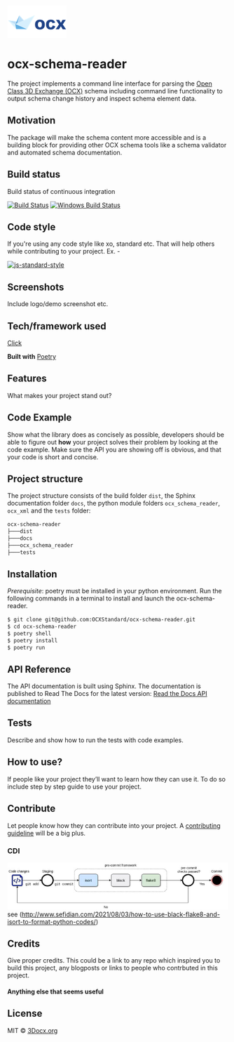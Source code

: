 
![3DOCX.org logo](./docs/source/_static/logo.png)
# ocx-schema-reader
The project implements a command line interface for parsing the [Open Class 3D Exchange (OCX)](https://github.com/OCXStandard/OCX_Schema) schema including command line functionality to output schema change history and inspect schema element data.


## Motivation
The package will make the schema content more accessible and is a building block for providing other OCX schema tools like a schema validator and automated schema documentation.

## Build status
Build status of continuous integration

[![Build Status](https://travis-ci.org/akashnimare/foco.svg?branch=master)](https://travis-ci.org/akashnimare/foco)
[![Windows Build Status](https://ci.appveyor.com/api/projects/status/github/akashnimare/foco?branch=master&svg=true)](https://ci.appveyor.com/project/akashnimare/foco/branch/master)

## Code style
If you're using any code style like xo, standard etc. That will help others while contributing to your project. Ex. -

[![js-standard-style](https://img.shields.io/badge/code%20style-standard-brightgreen.svg?style=flat)](https://github.com/feross/standard)
 
## Screenshots
Include logo/demo screenshot etc.

## Tech/framework used
[Click](https://click.palletsprojects.com/en/8.1.x/)

<b>Built with</b>
[Poetry](https://python-poetry.org/)

## Features
What makes your project stand out?

## Code Example
Show what the library does as concisely as possible, developers should be able to figure out **how** your project solves their problem by looking at the code example. Make sure the API you are showing off is obvious, and that your code is short and concise.

## Project structure
The project structure consists of the build folder `dist`, the Sphinx documentation folder `docs`, the python module folders `ocx_schema_reader`, `ocx_xml` and the `tests` folder:
```
ocx-schema-reader
├───dist
├───docs
├───ocx_schema_reader
├───tests
```
## Installation
*Prerequisite*: poetry must be installed in your  python environment.
Run the following commands in a terminal to install and launch the ocx-schema-reader. 

```
$ git clone git@github.com:OCXStandard/ocx-schema-reader.git
$ cd ocx-schema-reader
$ poetry shell
$ poetry install
$ poetry run
```
## API Reference
The API documentation is built using Sphinx. The documentation is published to Read The Docs for the latest version:
[Read the Docs API documentation](https://ocx-schema-reader.readthedocs.io/en/latest/index.html)

## Tests
Describe and show how to run the tests with code examples.

## How to use?
If people like your project they’ll want to learn how they can use it. To do so include step by step guide to use your project.

## Contribute

Let people know how they can contribute into your project. A [contributing guideline](https://github.com/zulip/zulip-electron/blob/master/CONTRIBUTING.md) will be a big plus.

### CDI

![CDI](./docs/source/_static/cdi_pipeline_wbck.jpg)
see (http://www.sefidian.com/2021/08/03/how-to-use-black-flake8-and-isort-to-format-python-codes/)

## Credits
Give proper credits. This could be a link to any repo which inspired you to build this project, any blogposts or links to people who contrbuted in this project. 

#### Anything else that seems useful

## License

MIT © [3Docx.org](https://3docx.org)